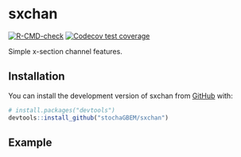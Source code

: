 
<!-- README.md is generated from README.Rmd. Please edit that file -->

# sxchan

<!-- badges: start -->

[![R-CMD-check](https://github.com/stochaGBEM/sxchan/actions/workflows/R-CMD-check.yaml/badge.svg)](https://github.com/stochaGBEM/sxchan/actions/workflows/R-CMD-check.yaml)
[![Codecov test
coverage](https://codecov.io/gh/stochaGBEM/sxchan/branch/main/graph/badge.svg)](https://app.codecov.io/gh/stochaGBEM/sxchan?branch=main)
<!-- badges: end -->

Simple x-section channel features.

## Installation

You can install the development version of sxchan from
[GitHub](https://github.com/) with:

``` r
# install.packages("devtools")
devtools::install_github("stochaGBEM/sxchan")
```

## Example
